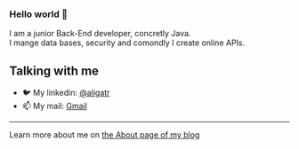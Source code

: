### Hello world 👋

I am a junior Back-End developer, concretly Java.  
I mange data bases, security and comondly I create online APIs. 


## Talking with me

- 🐦 My linkedin: [@aligatr](https://twitter.com/aligatr)
- 📫 My mail: <a href="mailto:jrmasip97@gmail.com">Gmail</a>
---

Learn more about me on [the About page of my blog](https://peperamos.cat/)

